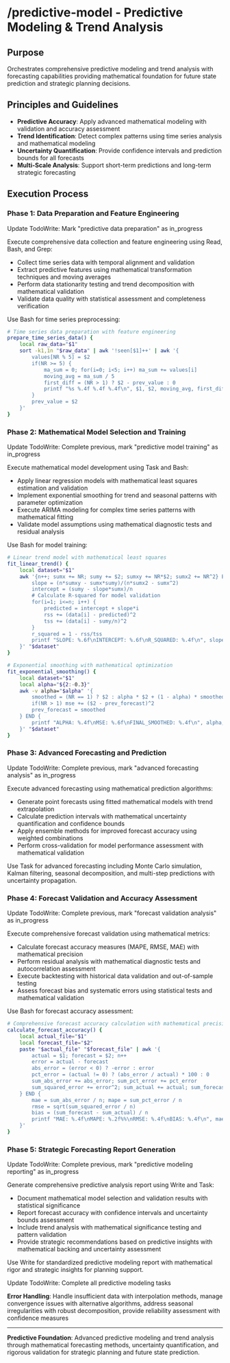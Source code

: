 # /predictive-model - Predictive Modeling & Trend Analysis

## Purpose
Orchestrates comprehensive predictive modeling and trend analysis with forecasting capabilities providing mathematical foundation for future state prediction and strategic planning decisions.

## Principles and Guidelines
- **Predictive Accuracy**: Apply advanced mathematical modeling with validation and accuracy assessment
- **Trend Identification**: Detect complex patterns using time series analysis and mathematical modeling
- **Uncertainty Quantification**: Provide confidence intervals and prediction bounds for all forecasts
- **Multi-Scale Analysis**: Support short-term predictions and long-term strategic forecasting

## Execution Process

### Phase 1: Data Preparation and Feature Engineering
Update TodoWrite: Mark "predictive data preparation" as in_progress

Execute comprehensive data collection and feature engineering using Read, Bash, and Grep:
- Collect time series data with temporal alignment and validation
- Extract predictive features using mathematical transformation techniques and moving averages
- Perform data stationarity testing and trend decomposition with mathematical validation
- Validate data quality with statistical assessment and completeness verification

Use Bash for time series preprocessing:
```bash
# Time series data preparation with feature engineering
prepare_time_series_data() {
    local raw_data="$1"
    sort -k1,1n "$raw_data" | awk '!seen[$1]++' | awk '{
        values[NR % 5] = $2
        if(NR >= 5) {
            ma_sum = 0; for(i=0; i<5; i++) ma_sum += values[i]
            moving_avg = ma_sum / 5
            first_diff = (NR > 1) ? $2 - prev_value : 0
            printf "%s %.4f %.4f %.4f\n", $1, $2, moving_avg, first_diff
        }
        prev_value = $2
    }'
}
```

### Phase 2: Mathematical Model Selection and Training
Update TodoWrite: Complete previous, mark "predictive model training" as in_progress

Execute mathematical model development using Task and Bash:
- Apply linear regression models with mathematical least squares estimation and validation
- Implement exponential smoothing for trend and seasonal patterns with parameter optimization
- Execute ARIMA modeling for complex time series patterns with mathematical fitting
- Validate model assumptions using mathematical diagnostic tests and residual analysis

Use Bash for model training:
```bash
# Linear trend model with mathematical least squares
fit_linear_trend() {
    local dataset="$1"
    awk '{n++; sumx += NR; sumy += $2; sumxy += NR*$2; sumx2 += NR^2} END {
        slope = (n*sumxy - sumx*sumy)/(n*sumx2 - sumx^2)
        intercept = (sumy - slope*sumx)/n
        # Calculate R-squared for model validation
        for(i=1; i<=n; i++) {
            predicted = intercept + slope*i
            rss += (data[i] - predicted)^2
            tss += (data[i] - sumy/n)^2
        }
        r_squared = 1 - rss/tss
        printf "SLOPE: %.6f\nINTERCEPT: %.6f\nR_SQUARED: %.4f\n", slope, intercept, r_squared
    }' "$dataset"
}

# Exponential smoothing with mathematical optimization
fit_exponential_smoothing() {
    local dataset="$1"
    local alpha="${2:-0.3}"
    awk -v alpha="$alpha" '{
        smoothed = (NR == 1) ? $2 : alpha * $2 + (1 - alpha) * smoothed
        if(NR > 1) mse += ($2 - prev_forecast)^2
        prev_forecast = smoothed
    } END {
        printf "ALPHA: %.4f\nMSE: %.6f\nFINAL_SMOOTHED: %.4f\n", alpha, mse/(NR-1), smoothed
    }' "$dataset"
}
```

### Phase 3: Advanced Forecasting and Prediction
Update TodoWrite: Complete previous, mark "advanced forecasting analysis" as in_progress

Execute advanced forecasting using mathematical prediction algorithms:
- Generate point forecasts using fitted mathematical models with trend extrapolation
- Calculate prediction intervals with mathematical uncertainty quantification and confidence bounds
- Apply ensemble methods for improved forecast accuracy using weighted combinations
- Perform cross-validation for model performance assessment with mathematical validation

Use Task for advanced forecasting including Monte Carlo simulation, Kalman filtering, seasonal decomposition, and multi-step predictions with uncertainty propagation.

### Phase 4: Forecast Validation and Accuracy Assessment
Update TodoWrite: Complete previous, mark "forecast validation analysis" as in_progress

Execute comprehensive forecast validation using mathematical metrics:
- Calculate forecast accuracy measures (MAPE, RMSE, MAE) with mathematical precision
- Perform residual analysis with mathematical diagnostic tests and autocorrelation assessment
- Execute backtesting with historical data validation and out-of-sample testing
- Assess forecast bias and systematic errors using statistical tests and mathematical validation

Use Bash for forecast accuracy assessment:
```bash
# Comprehensive forecast accuracy calculation with mathematical precision
calculate_forecast_accuracy() {
    local actual_file="$1"
    local forecast_file="$2"
    paste "$actual_file" "$forecast_file" | awk '{
        actual = $1; forecast = $2; n++
        error = actual - forecast
        abs_error = (error < 0) ? -error : error
        pct_error = (actual != 0) ? (abs_error / actual) * 100 : 0
        sum_abs_error += abs_error; sum_pct_error += pct_error
        sum_squared_error += error^2; sum_actual += actual; sum_forecast += forecast
    } END {
        mae = sum_abs_error / n; mape = sum_pct_error / n
        rmse = sqrt(sum_squared_error / n)
        bias = (sum_forecast - sum_actual) / n
        printf "MAE: %.4f\nMAPE: %.2f%%\nRMSE: %.4f\nBIAS: %.4f\n", mae, mape, rmse, bias
    }'
}
```

### Phase 5: Strategic Forecasting Report Generation
Update TodoWrite: Complete previous, mark "predictive modeling reporting" as in_progress

Generate comprehensive predictive analysis report using Write and Task:
- Document mathematical model selection and validation results with statistical significance
- Report forecast accuracy with confidence intervals and uncertainty bounds assessment
- Include trend analysis with mathematical significance testing and pattern validation
- Provide strategic recommendations based on predictive insights with mathematical backing and uncertainty assessment

Use Write for standardized predictive modeling report with mathematical rigor and strategic insights for planning support.

Update TodoWrite: Complete all predictive modeling tasks

**Error Handling**: Handle insufficient data with interpolation methods, manage convergence issues with alternative algorithms, address seasonal irregularities with robust decomposition, provide reliability assessment with confidence measures

---

**Predictive Foundation**: Advanced predictive modeling and trend analysis through mathematical forecasting methods, uncertainty quantification, and rigorous validation for strategic planning and future state prediction.